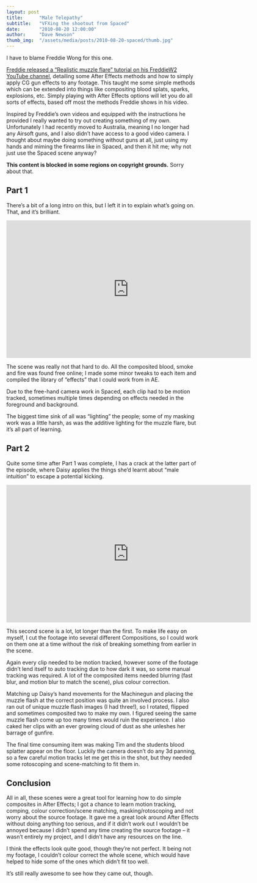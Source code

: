 ```yaml
---
layout: post
title:      "Male Telepathy"
subtitle:   "VFXing the shootout from Spaced"
date:       "2010-08-20 12:00:00"
author:     "Dave Newson"
thumb_img:  "/assets/media/posts/2010-08-20-spaced/thumb.jpg"
---
```


I have to blame Freddie Wong for this one.

[Freddie released a “Realistic muzzle flare” tutorial on his FreddieW2 YouTube channel](http://www.youtube.com/watch?v=SsViAvVYoMQ "http://www.youtube.com/watch?v=SsViAvVYoMQ"), detailing some After Effects methods and how to simply apply CG gun effects to any footage. This taught me some simple methods which can be extended into things like compositing blood splats, sparks, explosions, etc. Simply playing with After Effects options will let you do all sorts of effects, based off most the methods Freddie shows in his video.

Inspired by Freddie’s own videos and equipped with the instructions he provided I really wanted to try out creating something of my own. Unfortunately I had recently moved to Australia, meaning I no longer had any Airsoft guns, and I also didn’t have access to a good video camera. I thought about maybe doing something without guns at all, just using my hands and miming the firearms like in Spaced, and then it hit me; why not just use the Spaced scene anyway?

**This content is blocked in some regions on copyright grounds.** Sorry about that.

## Part 1


There’s a bit of a long intro on this, but I left it in to explain what’s going on. That, and it’s brilliant.

<iframe width="640" height="360" src="http://www.youtube.com/embed/F8fiajbOUD8" frameborder="0" allowfullscreen=""></iframe>

The scene was really not that hard to do. All the composited blood, smoke and fire was found free online; I made some minor tweaks to each item and compiled the library of “effects” that I could work from in AE.

Due to the free-hand camera work in Spaced, each clip had to be motion tracked, sometimes multiple times depending on effects needed in the foreground and background.

The biggest time sink of all was “lighting” the people; some of my masking work was a little harsh, as was the additive lighting for the muzzle flare, but it’s all part of learning.



## Part 2

Quite some time after Part 1 was complete, I has a crack at the latter part of the episode, where Daisy applies the things she’d learnt about “male intuition” to escape a potential kicking.

<iframe width="640" height="360" src="http://www.youtube.com/embed/wOT3M0xq8Uc" frameborder="0" allowfullscreen=""></iframe>

This second scene is a lot, lot longer than the first. To make life easy on myself, I cut the footage into several different Compositions, so I could work on them one at a time without the risk of breaking something from earlier in the scene.

Again every clip needed to be motion tracked, however some of the footage didn’t lend itself to auto tracking due to how dark it was, so some manual tracking was required. A lot of the composited items needed blurring (fast blur, and motion blur to match the scene), plus colour correction.

Matching up Daisy’s hand movements for the Machinegun and placing the muzzle flash at the correct position was quite an involved process. I also ran out of unique muzzle flash images (I had three!), so I rotated, flipped and sometimes composited two to make my own. I figured seeing the same muzzle flash come up too many times would ruin the experience. I also caked her clips with an ever growing cloud of dust as she unleshes her barrage of gunfire.

The final time consuming item was making Tim and the students blood splatter appear on the floor. Luckily the camera doesn’t do any 3d panning, so a few careful motion tracks let me get this in the shot, but they needed some rotoscoping and scene-matching to fit them in.


## Conclusion

All in all, these scenes were a great tool for learning how to do simple composites in After Effects; I got a chance to learn motion tracking, comping, colour correction/scene matching, masking/rotoscoping and not worry about the source footage. It gave me a great look around After Effects without doing anything too serious, and if it didn’t work out I wouldn’t be annoyed because I didn’t spend any time creating the source footage – it wasn’t entirely my project, and I didn’t have any resources on the line.

I think the effects look quite good, though they’re not perfect. It being not my footage, I couldn’t colour correct the whole scene, which would have helped to hide some of the ones which didn’t fit too well.

It’s still really awesome to see how they came out, though.
